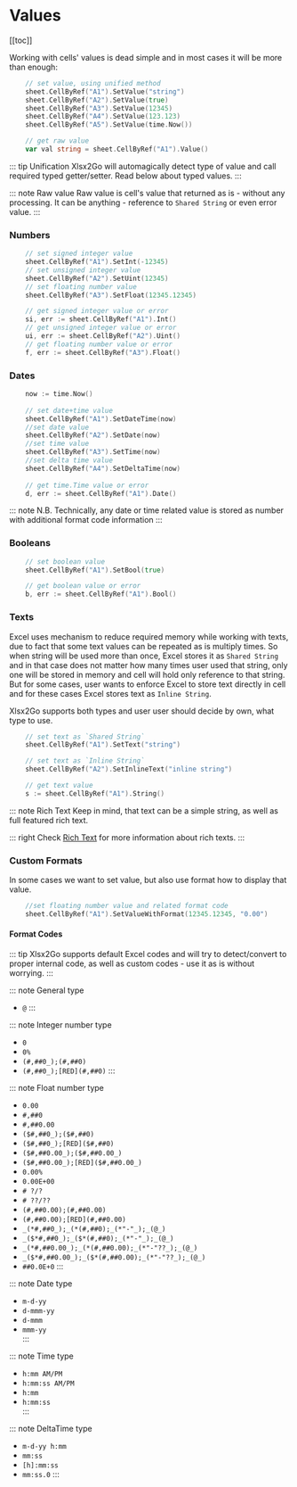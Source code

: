# Values
[[toc]]

Working with cells' values is dead simple and in most cases it will be more than enough:
```go
	// set value, using unified method
	sheet.CellByRef("A1").SetValue("string")
	sheet.CellByRef("A2").SetValue(true)
	sheet.CellByRef("A3").SetValue(12345)
	sheet.CellByRef("A4").SetValue(123.123)
	sheet.CellByRef("A5").SetValue(time.Now())

	// get raw value
	var val string = sheet.CellByRef("A1").Value()
```
::: tip Unification 
Xlsx2Go will automagically detect type of value and call required typed getter/setter. Read below about typed values.
:::

::: note Raw value
Raw value is cell's value that returned as is - without any processing. It can be anything - reference to `Shared String` or even error value.
:::

### Numbers 
```go
	// set signed integer value
	sheet.CellByRef("A1").SetInt(-12345)
	// set unsigned integer value
	sheet.CellByRef("A2").SetUint(12345)
	// set floating number value
	sheet.CellByRef("A3").SetFloat(12345.12345)

	// get signed integer value or error
	si, err := sheet.CellByRef("A1").Int()
	// get unsigned integer value or error
	ui, err := sheet.CellByRef("A2").Uint()
	// get floating number value or error
	f, err := sheet.CellByRef("A3").Float()
```

### Dates
```go
	now := time.Now()
	
	// set date+time value
	sheet.CellByRef("A1").SetDateTime(now)
	//set date value
	sheet.CellByRef("A2").SetDate(now)
	//set time value
	sheet.CellByRef("A3").SetTime(now)
	//set delta time value
	sheet.CellByRef("A4").SetDeltaTime(now)
	
	// get time.Time value or error 
	d, err := sheet.CellByRef("A1").Date()
```

::: note N.B.
Technically, any date or time related value is stored as number with additional format code information
:::

### Booleans
```go
	// set boolean value
	sheet.CellByRef("A1").SetBool(true)

	// get boolean value or error
	b, err := sheet.CellByRef("A1").Bool()
``` 

### Texts
Excel uses mechanism to reduce required memory while working with texts, due to fact that some text values can be repeated as is multiply times. So when string will be used more than once, Excel stores it as `Shared String` and in that case does not matter how many times user used that string, only one will be stored in memory and cell will hold only reference to that string. But for some cases, user wants to enforce Excel to store text directly in cell and for these cases Excel stores text as `Inline String`.

Xlsx2Go supports both types and user user should decide by own, what type to use.  
```go
	// set text as `Shared String`
	sheet.CellByRef("A1").SetText("string")

	// set text as `Inline String`
	sheet.CellByRef("A2").SetInlineText("inline string")

	// get text value
	s := sheet.CellByRef("A1").String()
```

::: note Rich Text
Keep in mind, that text can be a simple string, as well as full featured rich text.
 
::: right
Check [Rich Text](/guide/rich-text.md) for more information about rich texts.
:::

### Custom Formats
In some cases we want to set value, but also use format how to display that value.
 
```go
	//set floating number value and related format code
	sheet.CellByRef("A1").SetValueWithFormat(12345.12345, "0.00")
```

#### Format Codes
::: tip
Xlsx2Go supports default Excel codes and will try to detect/convert to proper internal code, as well as custom codes - use it as is without worrying.
:::

::: note General type
* `@`
:::

::: note Integer number type		
* `0`
* `0%`
* `(#,##0_);(#,##0)`
* `(#,##0_);[RED](#,##0)`
:::		

::: note Float number type
* `0.00`
* `#,##0`
* `#,##0.00`
* `($#,##0_);($#,##0)`
* `($#,##0_);[RED]($#,##0)`
* `($#,##0.00_);($#,##0.00_)`
* `($#,##0.00_);[RED]($#,##0.00_)`
* `0.00%`
* `0.00E+00`
* `# ?/?`
* `# ??/??`
* `(#,##0.00);(#,##0.00)`
* `(#,##0.00);[RED](#,##0.00)`
* `_(*#,##0_);_(*(#,##0);_(*"-"_);_(@_)`
* `_($*#,##0_);_($*(#,##0);_(*"-"_);_(@_)`
* `_(*#,##0.00_);_(*(#,##0.00);_(*"-"??_);_(@_)`
* `_($*#,##0.00_);_($*(#,##0.00);_(*"-"??_);_(@_)`
* `##0.0E+0`
:::

::: note Date type
* `m-d-yy`
* `d-mmm-yy`
* `d-mmm`
* `mmm-yy`	
:::		

::: note Time type
* `h:mm AM/PM`
* `h:mm:ss AM/PM`
* `h:mm`
* `h:mm:ss`	 
:::		 

::: note DeltaTime type
* `m-d-yy h:mm`
* `mm:ss`
* `[h]:mm:ss`
* `mm:ss.0`
:::


